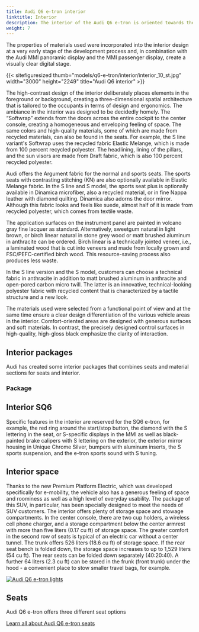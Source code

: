 ```yaml
---
title: Audi Q6 e-tron interior
linktitle: Interior
description: The interior of the Audi Q6 e-tron is oriented towards the needs of the customer more than ever.
weight: 7
---
```

<!-- markdownlint-disable MD033 -->
<!-- markdownlint-disable MD010 -->

The properties of materials used were incorporated into the interior design at a very early stage of the development process and, in combination with the Audi MMI panoramic display and the MMI passenger display, create a visually clear digital stage. 

{{< sitefiguresized thumb="models/q6-e-tron/interior/interior_10_st.jpg" width="3000" height="2249" title="Audi Q6 interior" >}}

The high-contrast design of the interior deliberately places elements in the foreground or background, creating a three-dimensional spatial architecture that is tailored to the occupants in terms of design and ergonomics. The ambiance in the interior was designed to be decidedly homely. The “Softwrap” extends from the doors across the entire cockpit to the center console, creating a homogeneous and enveloping feeling of space. The same colors and high-quality materials, some of which are made from recycled materials, can also be found in the seats. For example, the S line variant's Softwrap uses the recycled fabric Elastic Melange, which is made from 100 percent recycled polyester. The headlining, lining of the pillars, and the sun visors are made from Draft fabric, which is also 100 percent recycled polyester.

Audi offers the Argument fabric for the normal and sports seats. The sports seats with contrasting stitching (KN) are also optionally available in Elastic Melange fabric. In the S line and S model, the sports seat plus is optionally available in Dinamica microfiber, also a recycled material, or in fine Nappa leather with diamond quilting. Dinamica also adorns the door mirror. Although this fabric looks and feels like suede, almost half of it is made from recycled polyester, which comes from textile waste.

The application surfaces on the instrument panel are painted in volcano gray fine lacquer as standard. Alternatively, sweetgum natural in light brown, or birch linear natural in stone grey wood or matt brushed aluminum in anthracite can be ordered. Birch linear is a technically jointed veneer, i.e., a laminated wood that is cut into veneers and made from locally grown and FSC/PEFC-certified birch wood. This resource-saving process also produces less waste.

In the S line version and the S model, customers can choose a technical fabric in anthracite in addition to matt brushed aluminum in anthracite and open-pored carbon micro twill. The latter is an innovative, technical-looking polyester fabric with recycled content that is characterized by a tactile structure and a new look.

The materials used were selected from a functional point of view and at the same time ensure a clear design differentiation of the various vehicle areas in the interior. Comfort-oriented areas are designed with generous surfaces and soft materials. In contrast, the precisely designed control surfaces in high-quality, high-gloss black emphasize the clarity of interaction.

## Interior packages

Audi has created some interior packages that combines seats and material sections for seats and interior. 

### Package 



## Interior SQ6

Specific features in the interior are reserved for the SQ6 e-tron, for example, the red ring around the start/stop button, the diamond with the S lettering in the seat, or S-specific displays in the MMI as well as black-painted brake calipers with S lettering on the exterior, the exterior mirror housing in Unique Chrome Silver, bumpers with aluminum inserts, the S sports suspension, and the e-tron sports sound with S tuning.


## Interior space

Thanks to the new Premium Platform Electric, which was developed specifically for e-mobility, the vehicle also has a generous feeling of space and roominess as well as a high level of everyday usability. The package of this SUV, in particular, has been specially designed to meet the needs of SUV customers. The interior offers plenty of storage space and stowage compartments. In the center console, there are two cup holders, a wireless cell phone charger, and a storage compartment below the center armrest with more than five liters (0.17 cu ft) of storage space. The greater comfort in the second row of seats is typical of an electric car without a center tunnel. The trunk offers 526 liters (18.6 cu ft) of storage space. If the rear seat bench is folded down, the storage space increases to up to 1,529 liters (54 cu ft). The rear seats can be folded down separately (40:20:40). A further 64 liters (2.3 cu ft) can be stored in the frunk (front trunk) under the hood - a convenient place to stow smaller travel bags, for example.



<div class="container p-3 mb-4 bg-body-tertiary rounded border">
	<a href="seats/"><img src="https://media.electrichasgoneaudi.net/multimedia/models/q6-e-tron/interior/seats/seatsdesigns_1_st.jpg" class="img-fluid mb-2" class="img-fluid" alt="Audi Q6 e-tron lights" ></a>
	<h2>Seats</h2>
	<p>
		Audi Q6 e-tron offers three different seat options
	</p>
	<a href="seats/" class="btn btn-outline-primary" role="button">Learn all about Audi Q6 e-tron seats</a>
</div>


